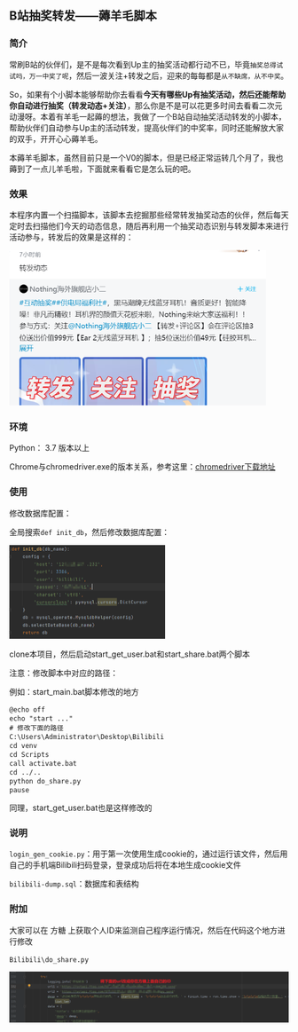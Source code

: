 ## B站抽奖转发——薅羊毛脚本

### 简介

常刷B站的伙伴们，是不是每次看到Up主的抽奖活动都行动不已，毕竟`抽奖总得试试吗，万一中奖了呢`，然后一波关注+转发之后，迎来的每每都是`从不缺席，从不中奖`。

So，如果有个小脚本能够帮助你去看看**今天有哪些Up有抽奖活动，然后还能帮助你自动进行抽奖（转发动态+关注）**，那么你是不是可以花更多时间去看看二次元动漫呀。本着有羊毛一起薅的想法，我做了一个B站自动抽奖活动转发的小脚本，帮助伙伴们自动参与Up主的活动转发，提高伙伴们的中奖率，同时还能解放大家的双手，开开心心薅羊毛。

本薅羊毛脚本，虽然目前只是一个V0的脚本，但是已经正常运转几个月了，我也薅到了一点儿羊毛啦，下面就来看看它是怎么玩的吧。

### 效果

本程序内置一个扫描脚本，该脚本去挖掘那些经常转发抽奖动态的伙伴，然后每天定时去扫描他们今天的动态信息，随后再利用一个抽奖动态识别与转发脚本来进行活动参与，转发后的效果是这样的：

<img src="img/Readme.assets/image-20230407114451309.png" alt="image-20230407114451309" style="zoom:67%;" />

### 环境
Python： 3.7 版本以上

Chrome与chromedriver.exe的版本关系，参考这里：[chromedriver下载地址](http://chromedriver.storage.googleapis.com/index.html)

### 使用

修改数据库配置：

全局搜索`def init_db`，然后修改数据库配置：

<img src="img/Readme.assets/image-20230408111029045.png" alt="image-20230408111029045" style="zoom:50%;" />

clone本项目，然后启动start_get_user.bat和start_share.bat两个脚本

注意：修改脚本中对应的路径：

例如：start_main.bat脚本修改的地方

```ba
@echo off
echo "start ..."
# 修改下面的路径
C:\Users\Administrator\Desktop\Bilibili
cd venv
cd Scripts
call activate.bat
cd ../..
python do_share.py
pause
```

同理，start_get_user.bat也是这样修改的

### 说明

`login_gen_cookie.py`：用于第一次使用生成cookie的，通过运行该文件，然后用自己的手机端Bilibili扫码登录，登录成功后将在本地生成cookie文件

`bilibili-dump.sql`：数据库和表结构
### 附加

大家可以在 方糖 上获取个人ID来监测自己程序运行情况，然后在代码这个地方进行修改

`Bilibili\do_share.py`

![image-20230410164206780](img/Readme.assets/xxx.png)


